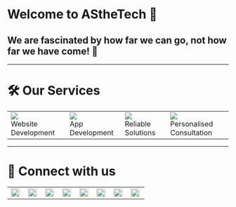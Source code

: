 # Welcome to AStheTech 🌈

## We are fascinated by how far we can go, not how far we have come! 🚀

<hr>

# 🛠 Our Services

<table style="border:none;">

<td style="border:none;">
<div>
    <img src="https://img.icons8.com/external-fauzidea-gradient-fauzidea/64/000000/external-website-online-learning-fauzidea-gradient-fauzidea-2.png"/>  
</div> 
Website Development
</td>
<td style="border:none;">
<div>
    <img src="https://img.icons8.com/nolan/64/medical-mobile-app.png"/>  
</div> 
App Development
</td>
<td style="border:none;">
<div>
    <img src="https://img.icons8.com/nolan/64/helping-hand.png"/>  
</div> 
Reliable Solutions

</td>
<td style="border:none;">
<div>
    <img src="https://img.icons8.com/external-icongeek26-outline-gradient-icongeek26/64/000000/external-website-project-work-icongeek26-outline-gradient-icongeek26.png"/>  
</div> 
Personalised Consultation
</td>
</table>

<hr>

# 🤝 Connect with us 
<table>
<td style="border:none;">
<a href="https://asthetech.vercel.app/">
  <img align="left" alt="AStheTech's Website" width="20px" src="https://simpleicons.now.sh/firefox/495f7e" />
</a>
</td><td style="border:none;">
<a href="https://twitter.com/AStheTECH">
  <img align="left" alt="AStheTech's Twitter" width="20px" src="https://simpleicons.now.sh/twitter/495f7e" />
</a>
</td><td style="border:none;">
<a href="https://www.instagram.com/asthetech/">
  <img align="left" alt="AStheTech's Instagram" width="20px" src="https://simpleicons.now.sh/instagram/495f7e" />
</a>
</td><td style="border:none;">
<a href="#">
  <img align="left" alt="AStheTech's Facebook" width="20px" src="https://simpleicons.now.sh/facebook/495f7e" />
</a>
</td><td style="border:none;">
<a href="#">
  <img align="left" alt="AStheTech's Youtube" width="20px" src="https://simpleicons.now.sh/youtube/495f7e" />
</a>
</td><td style="border:none;">
<a href="https://www.linkedin.com/company/asthetech/">
  <img align="left" alt="AStheTech's Linkedin" width="20px" src="https://simpleicons.now.sh/linkedin/495f7e" />
</a>
</td><td style="border:none;">
<a href="https://github.com/AS-the-Tech">
  <img align="left" alt="AStheTech's Github" width="20px" src="https://simpleicons.now.sh/github/495f7e" />
</a>
</td><td style="border:none;">
<a href="mailto:contact@asthetech.com">
  <img align="left" alt="AStheTech's Mail" width="20px" src="https://simpleicons.now.sh/gmail/495f7e" />
</a>
</td>

</table>
